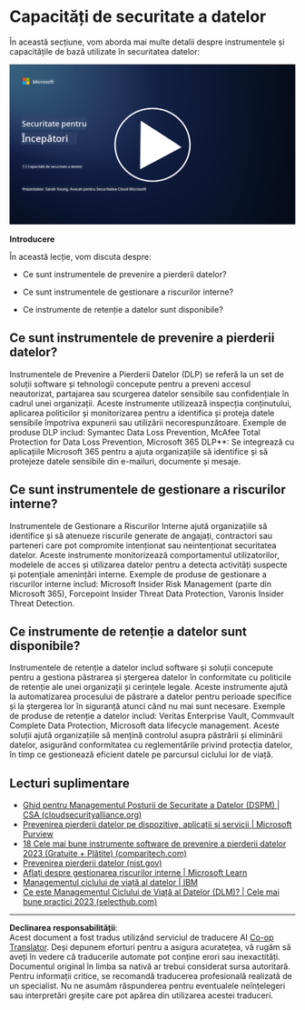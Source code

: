 <!--
CO_OP_TRANSLATOR_METADATA:
{
  "original_hash": "50697add9758e54693442d502d2d5f8a",
  "translation_date": "2025-09-04T00:58:03+00:00",
  "source_file": "7.2 Data security capabilities.md",
  "language_code": "ro"
}
-->
# Capacități de securitate a datelor

În această secțiune, vom aborda mai multe detalii despre instrumentele și capacitățile de bază utilizate în securitatea datelor:

[![Urmărește videoclipul](../../translated_images/7-2_placeholder.1f3c39f0c7cfea7ef355438079e171e047a0f79c8dc0b63ad78513b1910f7cdf.ro.png)](https://learn-video.azurefd.net/vod/player?id=0c9fff7c-e17c-4a14-ac3b-69b5a5786f55)

**Introducere**

În această lecție, vom discuta despre:

- Ce sunt instrumentele de prevenire a pierderii datelor?

- Ce sunt instrumentele de gestionare a riscurilor interne?

- Ce instrumente de retenție a datelor sunt disponibile?

## Ce sunt instrumentele de prevenire a pierderii datelor?

Instrumentele de Prevenire a Pierderii Datelor (DLP) se referă la un set de soluții software și tehnologii concepute pentru a preveni accesul neautorizat, partajarea sau scurgerea datelor sensibile sau confidențiale în cadrul unei organizații. Aceste instrumente utilizează inspecția conținutului, aplicarea politicilor și monitorizarea pentru a identifica și proteja datele sensibile împotriva expunerii sau utilizării necorespunzătoare. Exemple de produse DLP includ: Symantec Data Loss Prevention, McAfee Total Protection for Data Loss Prevention, Microsoft 365 DLP**: Se integrează cu aplicațiile Microsoft 365 pentru a ajuta organizațiile să identifice și să protejeze datele sensibile din e-mailuri, documente și mesaje.

## Ce sunt instrumentele de gestionare a riscurilor interne?

Instrumentele de Gestionare a Riscurilor Interne ajută organizațiile să identifice și să atenueze riscurile generate de angajați, contractori sau parteneri care pot compromite intenționat sau neintenționat securitatea datelor. Aceste instrumente monitorizează comportamentul utilizatorilor, modelele de acces și utilizarea datelor pentru a detecta activități suspecte și potențiale amenințări interne. Exemple de produse de gestionare a riscurilor interne includ: Microsoft Insider Risk Management (parte din Microsoft 365), Forcepoint Insider Threat Data Protection, Varonis Insider Threat Detection.

## Ce instrumente de retenție a datelor sunt disponibile?

Instrumentele de retenție a datelor includ software și soluții concepute pentru a gestiona păstrarea și ștergerea datelor în conformitate cu politicile de retenție ale unei organizații și cerințele legale. Aceste instrumente ajută la automatizarea procesului de păstrare a datelor pentru perioade specifice și la ștergerea lor în siguranță atunci când nu mai sunt necesare. Exemple de produse de retenție a datelor includ: Veritas Enterprise Vault, Commvault Complete Data Protection, Microsoft data lifecycle management. Aceste soluții ajută organizațiile să mențină controlul asupra păstrării și eliminării datelor, asigurând conformitatea cu reglementările privind protecția datelor, în timp ce gestionează eficient datele pe parcursul ciclului lor de viață.

## Lecturi suplimentare

- [Ghid pentru Managementul Posturii de Securitate a Datelor (DSPM) | CSA (cloudsecurityalliance.org)](https://cloudsecurityalliance.org/blog/2023/03/31/the-big-guide-to-data-security-posture-management-dspm/)
- [Prevenirea pierderii datelor pe dispozitive, aplicații și servicii | Microsoft Purview](https://youtu.be/hvqq8L_0kgI)
- [18 Cele mai bune instrumente software de prevenire a pierderii datelor 2023 (Gratuite + Plătite) (comparitech.com)](https://www.comparitech.com/data-privacy-management/data-loss-prevention-tools-software/)
- [Prevenirea pierderii datelor (nist.gov)](https://tsapps.nist.gov/publication/get_pdf.cfm?pub_id=904672)
- [Aflați despre gestionarea riscurilor interne | Microsoft Learn](https://learn.microsoft.com/purview/insider-risk-management?WT.mc_id=academic-96948-sayoung)
- [Managementul ciclului de viață al datelor | IBM](https://www.ibm.com/topics/data-lifecycle-management)
- [Ce este Managementul Ciclului de Viață al Datelor (DLM)? | Cele mai bune practici 2023 (selecthub.com)](https://www.selecthub.com/big-data-analytics/data-lifecycle-management/)

---

**Declinarea responsabilității**:  
Acest document a fost tradus utilizând serviciul de traducere AI [Co-op Translator](https://github.com/Azure/co-op-translator). Deși depunem eforturi pentru a asigura acuratețea, vă rugăm să aveți în vedere că traducerile automate pot conține erori sau inexactități. Documentul original în limba sa nativă ar trebui considerat sursa autoritară. Pentru informații critice, se recomandă traducerea profesională realizată de un specialist. Nu ne asumăm răspunderea pentru eventualele neînțelegeri sau interpretări greșite care pot apărea din utilizarea acestei traduceri.